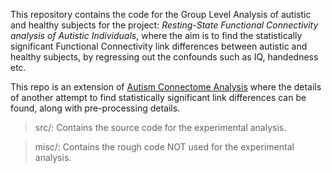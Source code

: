 This repository contains the code for the Group Level Analysis of autistic and
healthy subjects for the project: *Resting-State Functional Connectivity analysis
of Autistic Individuals*, where the aim is to find the statistically significant
Functional Connectivity link differences between autistic and healthy subjects,
by regressing out the confounds such as IQ, handedness etc.

This repo is an extension of [Autism Connectome Analysis](
https://github.com/varun-invent/Autism-Connectome-Analysis/tree/varun) where the
details of another attempt to find statistically significant link differences can
be found, along with pre-processing details.

> src/: Contains the source code for the experimental analysis.

> misc/: Contains the rough code NOT used for the experimental analysis.

